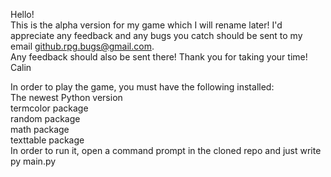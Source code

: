 Hello!  
This is the alpha version for my game which I will rename later!
I'd appreciate any feedback and any bugs you catch should be sent to my email github.rpg.bugs@gmail.com. \
Any feedback should also be sent there! Thank you for taking your time! \
Calin

In order to play the game, you must have the following installed:  
The newest Python version  
termcolor package  
random package  
math package  
texttable package  
In order to run it, open a command prompt in the cloned repo and just write py main.py
